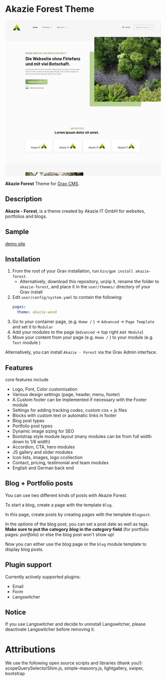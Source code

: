# Akazie Forest Theme

![akazie-forest](https://github.com/AkazieIT/grav-theme-akazie-forest/blob/main/screenshot.jpg)

**Akazie Forest** Theme for [Grav CMS](http://github.com/getgrav/grav).  

## Description

**Akazie - Forest**, is a theme created by Akazie IT GmbH for websites, portfolios and blogs. 

## Sample

[demo site](https://demo.akazie.com/akazie-forest)

## Installation

1. From the root of your Grav installation, run `bin/gpm install akazie-forest`.
   - Alternatively, download this repository, unzip it, rename the folder to `akazie-forest`, and place it in the `user/themes/` directory of your Grav install
2. Edit `user/config/system.yaml` to contain the following:
	```yaml
    pages:
      theme: akazie-wood
	```
3. Go to your container page, (e.g. `Home /` ) -> `Advanced` -> `Page Template` and set it to `Modular`
4. Add your modules to the page (`Advanced` -> top right `Add Module`)
5. Move your content from your page (e.g. `Home /` ) to your module (e.g. `Text` module )

Alternatively, you can install `Akazie - Forest` via the Grav Admin interface.

## Features

core features include

* Logo, Font, Color customisation
* Various design settings (page, header, menu, footer)
* A Custom footer can be implemented if necessary with the Footer module
* Settings for adding tracking codes, custom css + js files
* Blocks with custom text or automatic links in footer
* Blog post types
* Portfolio post types
* Dynamic image sizing for SEO
* Bootstrap style module layout (many modules can be from full width down to 1/6 width)
* Accordion, CTA, hero modules
* JS gallery and slider modules
* Icon lists, images, logo ccollection
* Contact, pricing, testimonial and team modules
* English and German back end


## Blog + Portfolio posts
You can use two different kinds of posts with Akazie Forest. 

To start a blog, create a page with the template `Blog`. 

In this page, create posts by creating pages with the template `Blogpost`.

In the *options* of the blog post, you can set a post date as well as tags. 
**Make sure to put the category *blog* in the *category* field** (for portfolio pages: *portfolio*) or else the blog post won't show up! 

Now you can either use the blog page or the `blog` module template to display blog posts.


## Plugin support

Currently actively supported plugins:
- Email
- Form
- Langswitcher



## Notice

If you use Langswitcher and decide to uninstall Langswitcher, please deactivate Langswitcher before removing it.


# Attributions

We use the following open source scripts and libraries (thank you!):
scopeQuerySelectorShim.js, simple-masonry.js, lightgallery, swiper, bootstrap
